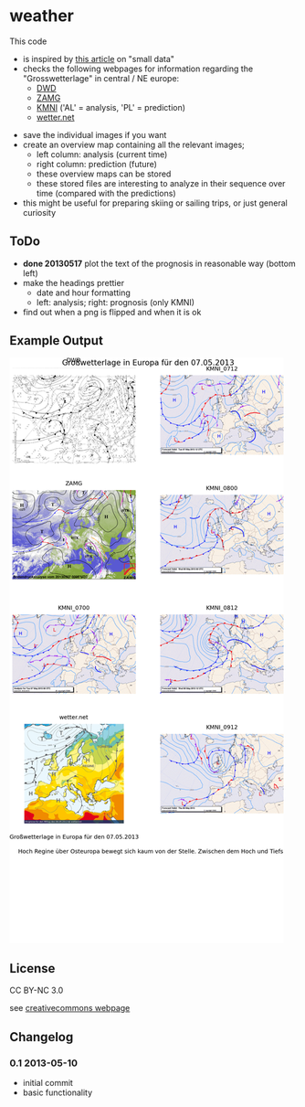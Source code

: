 weather
=======

This code

- is inspired by [this article][1] on "small data"
- checks the following webpages for information regarding the "Grosswetterlage" in central / NE europe:
    - [DWD][2]
    - [ZAMG][3]
    - [KMNI][4] ('AL' = analysis, 'PL' = prediction)
    - [wetter.net][5]
* save the individual images if you want
* create an overview map containing all the relevant images;
    * left column: analysis (current time)
    * right column: prediction (future)
    * these overview maps can be stored
    * these stored files are interesting to analyze in their sequence over time (compared with the predictions)
* this might be useful for preparing skiing or sailing trips, or just general curiosity


## ToDo

* **done 20130517** plot the text of the prognosis in reasonable way (bottom left)
* make the headings prettier 
    * date and hour formatting
    * left: analysis; right: prognosis (only KMNI)
* find out when a png is flipped and when it is ok


## Example Output
![alt text](grosswetterlage_overview_2013_05_07_07_30_08.png "Example of resulting image")

## License
CC BY-NC 3.0

see [creativecommons webpage][6]
## Changelog

### 0.1 2013-05-10

* initial commit
* basic functionality

[1]: http://m.guardian.co.uk/news/datablog/2013/apr/25/forget-big-data-small-data-revolution
[2]: http://www.dwd.de/bvbw/appmanager/bvbw/dwdwwwDesktop?_nfpb=true&_pageLabel=_dwdwww_spezielle_nutzer_hobbymeteorologen_karten&T19603831211153462939953gsbDocumentPath=Navigation%2FOeffentlichkeit%2FSpezielle__Nutzer%2FHobbymet%2FWetterkarten%2FAnalysekarten%2FAnalysekarten__Boden__Luftdruck__Westeuropa__node.html%3F__nnn%3Dtrue
[3]: http://www.zamg.ac.at/cms/de/wetter/wetterkarte
[4]: http://www.knmi.nl/waarschuwingen_en_verwachtingen/weerkaarten.php
[5]: http://www.wetter.net/kontinent/europa-grosswetterlage.html
[6]: http://creativecommons.org/licenses/by-nc/3.0/